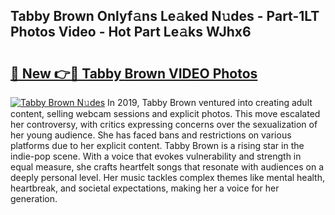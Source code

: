 ## Tabby Brown Onlyf𝚊ns Le𝚊ked N𝚞des - Part-1LT Photos Video - Hot Part Le𝚊ks WJhx6

# <h2><a href="http://ab26147.deff.icu/?id=Tabby+Brown">🔗 New 👉🔴 Tabby Brown VIDEO Photos</a></h2>

[![Tabby Brown N𝚞des](https://i.imgur.com/rIISA9y.gif)](http://ab26147.deff.icu/?id=Tabby+Brown)
In 2019, Tabby Brown ventured into creating adult content, selling webcam sessions and explicit photos. This move escalated her controversy, with critics expressing concerns over the sexualization of her young audience. She has faced bans and restrictions on various platforms due to her explicit content. Tabby Brown is a rising star in the indie-pop scene. With a voice that evokes vulnerability and strength in equal measure, she crafts heartfelt songs that resonate with audiences on a deeply personal level. Her music tackles complex themes like mental health, heartbreak, and societal expectations, making her a voice for her generation.
